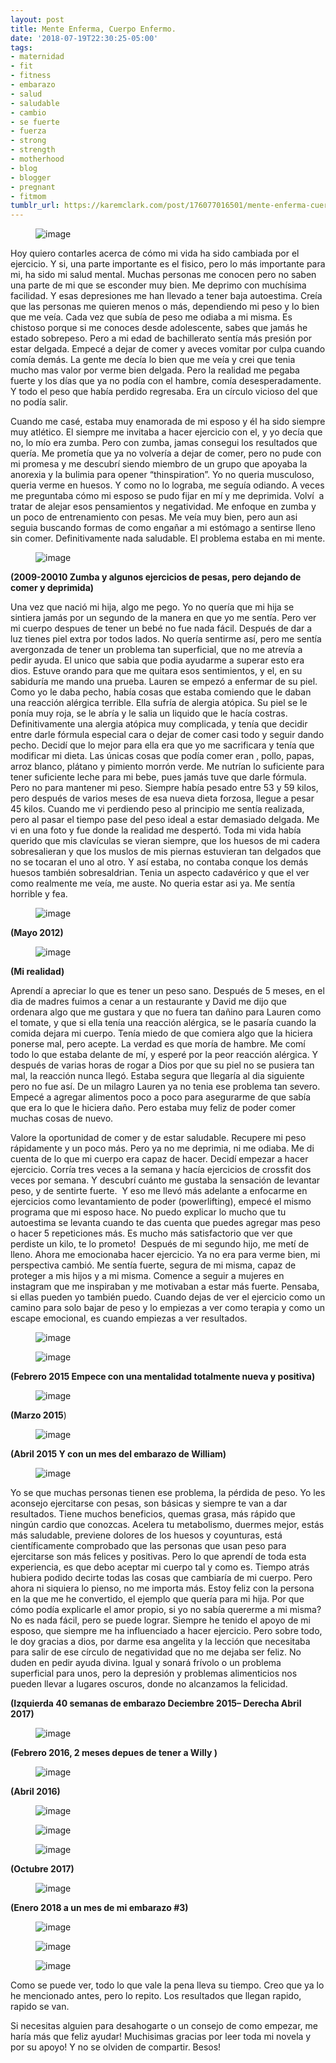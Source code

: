 ```yaml
---
layout: post
title: Mente Enferma, Cuerpo Enfermo.
date: '2018-07-19T22:30:25-05:00'
tags:
- maternidad
- fit
- fitness
- embarazo
- salud
- saludable
- cambio
- se fuerte
- fuerza
- strong
- strength
- motherhood
- blog
- blogger
- pregnant
- fitmom
tumblr_url: https://karemclark.com/post/176077016501/mente-enferma-cuerpo-enfermo
---
```

<figure data-orig-width="3240" data-orig-height="4500" class="tmblr-full"><img src="https://64.media.tumblr.com/a45c23fc5310d52ecd45521baf68b817/tumblr_inline_pc58al8PeH1t4qra9_540.jpg" alt="image" data-orig-width="3240" data-orig-height="4500"></figure>

Hoy quiero contarles acerca de cómo mi vida ha sido cambiada por el ejercicio. Y si, una parte importante es el fisico, pero lo más importante para mi, ha sido mi salud mental. Muchas personas me conocen pero no saben una parte de mi que se esconder muy bien. Me deprimo con muchísima facilidad. Y esas depresiones me han llevado a tener baja autoestima. Creía que las personas me quieren menos o más, dependiendo mi peso y lo bien que me veía. Cada vez que subía de peso me odiaba a mi misma. Es chistoso porque si me conoces desde adolescente, sabes que jamás he estado sobrepeso. Pero a mi edad de bachillerato sentía más presión por estar delgada. Empecé a dejar de comer y aveces vomitar por culpa cuando comía demás. La gente me decía lo bien que me veía y crei que tenia mucho mas valor por verme bien delgada. Pero la realidad me pegaba fuerte y los días que ya no podía con el hambre, comía desesperadamente. Y todo el peso que había perdido regresaba. Era un círculo vicioso del que no podía salir.

Cuando me casé, estaba muy enamorada de mi esposo y él ha sido siempre muy atlético. El siempre me invitaba a hacer ejercicio con el, y yo decía que no, lo mío era zumba. Pero con zumba, jamas consegui los resultados que quería. Me prometía que ya no volvería a dejar de comer, pero no pude con mi promesa y me descubrí siendo miembro de un grupo que apoyaba la anorexia y la bulimia para opener “thinspiration”. Yo no queria musculoso, queria verme en huesos. Y como no lo lograba, me seguía odiando. A veces me preguntaba cómo mi esposo se pudo fijar en mí y me deprimida. Volví &nbsp;a tratar de alejar esos pensamientos y negatividad. Me enfoque en zumba y un poco de entrenamiento con pesas. Me veía muy bien, pero aun asi seguia buscando formas de como engañar a mi estómago a sentirse lleno sin comer. Definitivamente nada saludable. El problema estaba en mi mente.

<figure data-orig-width="819" data-orig-height="1456" class="tmblr-full"><img src="https://64.media.tumblr.com/60a12037714d5514094f0a882dcfc2f3/tumblr_inline_pc58c63Fd01t4qra9_540.jpg" alt="image" data-orig-width="819" data-orig-height="1456"></figure>

**(2009-20010 Zumba y algunos ejercicios de pesas, pero dejando de comer y deprimida)**

Una vez que nació mi hija, algo me pego. Yo no quería que mi hija se sintiera jamás por un segundo de la manera en que yo me sentía. Pero ver mi cuerpo despues de tener un bebé no fue nada fácil. Después de dar a luz tienes piel extra por todos lados. No quería sentirme así, pero me sentía avergonzada de tener un problema tan superficial, que no me atrevía a pedir ayuda. El unico que sabia que podia ayudarme a superar esto era dios. Estuve orando para que me quitara esos sentimientos, y el, en su sabiduría me mando una prueba. Lauren se empezó a enfermar de su piel. Como yo le daba pecho, había cosas que estaba comiendo que le daban una reacción alérgica terrible. Ella sufría de alergia atópica. Su piel se le ponía muy roja, se le abría y le salia un liquido que le hacía costras. Definitivamente una alergia atópica muy complicada, y tenía que decidir entre darle fórmula especial cara o dejar de comer casi todo y seguir dando pecho. Decidí que lo mejor para ella era que yo me sacrificara y tenía que modificar mi dieta. Las únicas cosas que podía comer eran , pollo, papas, arroz blanco, plátano y pimiento morrón verde. Me nutrían lo suficiente para tener suficiente leche para mi bebe, pues jamás tuve que darle fórmula. Pero no para mantener mi peso. Siempre había pesado entre 53 y 59 kilos, pero después de varios meses de esa nueva dieta forzosa, llegue a pesar 45 kilos. Cuando me vi perdiendo peso al principio me sentía realizada, pero al pasar el tiempo pase del peso ideal a estar demasiado delgada. Me vi en una foto y fue donde la realidad me despertó. Toda mi vida había querido que mis clavículas se vieran siempre, que los huesos de mi cadera sobresalieran y que los muslos de mis piernas estuvieran tan delgados que no se tocaran el uno al otro. Y así estaba, no contaba conque los demás huesos también sobresaldrian. Tenia un aspecto cadavérico y que el ver como realmente me veía, me auste. No queria estar asi ya. Me sentía horrible y fea.

<figure data-orig-width="1840" data-orig-height="3264" class="tmblr-full"><img src="https://64.media.tumblr.com/ba350d9ebb6e69694f3a472c81cb9caa/tumblr_inline_pc58kuNRST1t4qra9_540.jpg" alt="image" data-orig-width="1840" data-orig-height="3264"></figure>

**(Mayo 2012)**

<figure data-orig-width="240" data-orig-height="320"><img src="https://64.media.tumblr.com/1a446324ac0f7c3cf24c46524e223020/tumblr_inline_pc58ggC50u1t4qra9_540.jpg" alt="image" data-orig-width="240" data-orig-height="320"></figure>

**(Mi realidad)**

Aprendí a apreciar lo que es tener un peso sano. Después de 5 meses, en el dia de madres fuimos a cenar a un restaurante y David me dijo que ordenara algo que me gustara y que no fuera tan dañino para Lauren como el tomate, y que si ella tenía una reacción alérgica, se le pasaría cuando la comida dejara mi cuerpo. Tenía miedo de que comiera algo que la hiciera ponerse mal, pero acepte. La verdad es que moría de hambre. Me comí todo lo que estaba delante de mí, y esperé por la peor reacción alérgica. Y después de varias horas de rogar a Dios por que su piel no se pusiera tan mal, la reacción nunca llegó. Estaba segura que llegaría al dia siguiente pero no fue así. De un milagro Lauren ya no tenia ese problema tan severo. Empecé a agregar alimentos poco a poco para asegurarme de que sabía que era lo que le hiciera daño. Pero estaba muy feliz de poder comer muchas cosas de nuevo.

Valore la oportunidad de comer y de estar saludable. Recupere mi peso rápidamente y un poco más. Pero ya no me deprimia, ni me odiaba. Me di cuenta de lo que mi cuerpo era capaz de hacer. Decidí empezar a hacer ejercicio. Corría tres veces a la semana y hacía ejercicios de crossfit dos veces por semana. Y descubrí cuánto me gustaba la sensación de levantar peso, y de sentirte fuerte. &nbsp;Y eso me llevó más adelante a enfocarme en ejercicios como levantamiento de poder (powerlifting), empecé el mismo programa que mi esposo hace. No puedo explicar lo mucho que tu autoestima se levanta cuando te das cuenta que puedes agregar mas peso o hacer 5 repeticiones más. Es mucho más satisfactorio que ver que perdiste un kilo, te lo prometo! &nbsp;Después de mi segundo hijo, me metí de lleno. Ahora me emocionaba hacer ejercicio. Ya no era para verme bien, mi perspectiva cambió. Me sentía fuerte, segura de mi misma, capaz de proteger a mis hijos y a mi misma. Comence a seguir a mujeres en instagram que me inspiraban y me motivaban a estar más fuerte. Pensaba, si ellas pueden yo también puedo. Cuando dejas de ver el ejercicio como un camino para solo bajar de peso y lo empiezas a ver como terapia y como un escape emocional, es cuando empiezas a ver resultados.

<figure data-orig-width="1079" data-orig-height="1079" class="tmblr-full"><img src="https://64.media.tumblr.com/20b1bb153cdb0e239bc021350c24bc62/tumblr_inline_pc58ohW0691t4qra9_540.jpg" alt="image" data-orig-width="1079" data-orig-height="1079"></figure><figure data-orig-width="1079" data-orig-height="1079" class="tmblr-full"><img src="https://64.media.tumblr.com/66e89264d3d9dda685d62b30281000a7/tumblr_inline_pc58ojapzF1t4qra9_540.jpg" alt="image" data-orig-width="1079" data-orig-height="1079"></figure>

**(Febrero 2015 Empece con una mentalidad totalmente nueva y positiva)**

<figure data-orig-width="1079" data-orig-height="1080" class="tmblr-full"><img src="https://64.media.tumblr.com/8d3730cede71f930225ceed48c741d1e/tumblr_inline_pc58oqCMcb1t4qra9_540.jpg" alt="image" data-orig-width="1079" data-orig-height="1080"></figure>

**(Marzo 2015**)

<figure data-orig-width="1080" data-orig-height="1079" class="tmblr-full"><img src="https://64.media.tumblr.com/4133f3300bc87386ceec6c0cbe27c0a3/tumblr_inline_pc58ouAqZg1t4qra9_540.jpg" alt="image" data-orig-width="1080" data-orig-height="1079"></figure>

**(Abril 2015 Y con un mes del embarazo de William)**

<figure data-orig-width="1080" data-orig-height="1079" class="tmblr-full"><img src="https://64.media.tumblr.com/48a86fc4bbaac49c1f4185000f8382d1/tumblr_inline_pc58osdpsU1t4qra9_540.jpg" alt="image" data-orig-width="1080" data-orig-height="1079"></figure>

Yo se que muchas personas tienen ese problema, la pérdida de peso. Yo les aconsejo ejercitarse con pesas, son básicas y siempre te van a dar resultados. Tiene muchos beneficios, quemas grasa, más rápido que ningún cardio que conozcas. Acelera tu metabolismo, duermes mejor, estás más saludable, previene dolores de los huesos y coyunturas, está científicamente comprobado que las personas que usan peso para ejercitarse son más felices y positivas. Pero lo que aprendí de toda esta experiencia, es que debo aceptar mi cuerpo tal y como es. Tiempo atrás hubiera podido decirte todas las cosas que cambiaría de mi cuerpo. Pero ahora ni siquiera lo pienso, no me importa más. Estoy feliz con la persona en la que me he convertido, el ejemplo que quería para mi hija. Por que cómo podía explicarle el amor propio, si yo no sabía quererme a mi misma? No es nada fácil, pero se puede lograr. Siempre he tenido el apoyo de mi esposo, que siempre me ha influenciado a hacer ejercicio. Pero sobre todo, le doy gracias a dios, por darme esa angelita y la lección que necesitaba para salir de ese círculo de negatividad que no me dejaba ser feliz. No duden en pedir ayuda divina. Igual y sonará frívolo o un problema superficial para unos, pero la depresión y problemas alimenticios nos pueden llevar a lugares oscuros, donde no alcanzamos la felicidad.

**(Izquierda 40 semanas de embarazo Deciembre 2015– Derecha Abril 2017)**

<figure data-orig-width="1620" data-orig-height="2250" class="tmblr-full"><img src="https://64.media.tumblr.com/21024b560ef3d5deaf8481118e48e240/tumblr_inline_pc5b7ggFF61t4qra9_540.jpg" alt="image" data-orig-width="1620" data-orig-height="2250"></figure>

**(Febrero 2016, 2&nbsp;meses depues de tener a Willy&nbsp;)**

<figure data-orig-width="5184" data-orig-height="3456" class="tmblr-full"><img src="https://64.media.tumblr.com/bbaecb362828e33970c3038aba71f66d/tumblr_inline_pc5ajwypRM1t4qra9_540.jpg" alt="image" data-orig-width="5184" data-orig-height="3456"></figure>

**(Abril 2016)**

<figure data-orig-width="2925" data-orig-height="2093" class="tmblr-full"><img src="https://64.media.tumblr.com/c720c4f7c653c7bdc6883304b5ba3538/tumblr_inline_pc5a5k3RbR1t4qra9_540.jpg" alt="image" data-orig-width="2925" data-orig-height="2093"></figure><figure data-orig-width="5184" data-orig-height="3456" class="tmblr-full"><img src="https://64.media.tumblr.com/0915d930d806ab5175e27ed57b162875/tumblr_inline_pc5ape0CGz1t4qra9_540.jpg" alt="image" data-orig-width="5184" data-orig-height="3456"></figure><figure data-orig-width="2554" data-orig-height="2083" class="tmblr-full"><img src="https://64.media.tumblr.com/e0fadab97c8a958fe29046b1f24c9915/tumblr_inline_pc5a6xtiyn1t4qra9_540.jpg" alt="image" data-orig-width="2554" data-orig-height="2083"></figure>

**(Octubre 2017)**

<figure data-orig-width="3480" data-orig-height="4640" class="tmblr-full"><img src="https://64.media.tumblr.com/2e5d5e7664d9345bc8eb7f8145cf0603/tumblr_inline_pc5980B7c91t4qra9_540.jpg" alt="image" data-orig-width="3480" data-orig-height="4640"></figure>

**(Enero 2018 a un mes de mi embarazo #3)**

<figure data-orig-width="1078" data-orig-height="1437" class="tmblr-full"><img src="https://64.media.tumblr.com/0fcbb8ab5a7b67d5dfad0a1009fc3456/tumblr_inline_pc599ssGWc1t4qra9_540.jpg" alt="image" data-orig-width="1078" data-orig-height="1437"></figure><figure data-orig-width="2447" data-orig-height="2447" class="tmblr-full"><img src="https://64.media.tumblr.com/d139e368528dc3967e13159269326c68/tumblr_inline_pc5a13VHAj1t4qra9_540.jpg" alt="image" data-orig-width="2447" data-orig-height="2447"></figure><figure data-orig-width="958" data-orig-height="1438" class="tmblr-full"><img src="https://64.media.tumblr.com/147a37a15ec03f6deed8acd8ddcc671e/tumblr_inline_pc599p444b1t4qra9_540.jpg" alt="image" data-orig-width="958" data-orig-height="1438"></figure>

Como se puede ver, todo lo que vale la pena lleva su tiempo. Creo que ya lo he mencionado antes, pero lo repito. Los resultados que llegan rapido, rapido se van.&nbsp;

Si necesitas alguien para desahogarte o un consejo de como empezar, me haría más que feliz ayudar! Muchisimas gracias por leer toda mi novela y por su apoyo! Y no se olviden de compartir. Besos!

